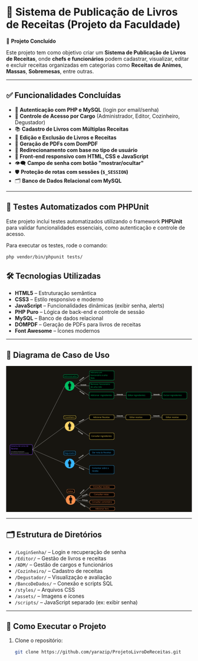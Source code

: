 # 📖 Sistema de Publicação de Livros de Receitas (Projeto da Faculdade)

🚀 **Projeto Concluído**  

Este projeto tem como objetivo criar um **Sistema de Publicação de Livros de Receitas**, onde **chefs e funcionários** podem cadastrar, visualizar, editar e excluir receitas organizadas em categorias como **Receitas de Animes**, **Massas**, **Sobremesas**, entre outras.

---

## ✅ Funcionalidades Concluídas

- 🔐 **Autenticação com PHP e MySQL** (login por email/senha)
- 👥 **Controle de Acesso por Cargo** (Administrador, Editor, Cozinheiro, Degustador)
- 📚 **Cadastro de Livros com Múltiplas Receitas**
- 🧾 **Edição e Exclusão de Livros e Receitas**
- 📄 **Geração de PDFs com DomPDF**
- 🧭 **Redirecionamento com base no tipo de usuário**
- 🎨 **Front-end responsivo com HTML, CSS e JavaScript**
- 👁️‍🗨️ **Campo de senha com botão "mostrar/ocultar"**
- 🛡️ **Proteção de rotas com sessões (`$_SESSION`)**
- 🗂️ **Banco de Dados Relacional com MySQL**

---

## 🧪 Testes Automatizados com PHPUnit

Este projeto inclui testes automatizados utilizando o framework **PHPUnit** para validar funcionalidades essenciais, como autenticação e controle de acesso.

Para executar os testes, rode o comando:

```bash
php vendor/bin/phpunit tests/
```

## 🛠️ Tecnologias Utilizadas

- **HTML5** – Estruturação semântica
- **CSS3** – Estilo responsivo e moderno
- **JavaScript** – Funcionalidades dinâmicas (exibir senha, alerts)
- **PHP Puro** – Lógica de back-end e controle de sessão
- **MySQL** – Banco de dados relacional
- **DOMPDF** – Geração de PDFs para livros de receitas
- **Font Awesome** – Ícones modernos

---

## 🧩 Diagrama de Caso de Uso

![Diagrama de Caso de Uso](https://github.com/yarazip/ProjetoLivroDeReceitas/raw/main/CasoDeUso/CasoDeUso.png)

---

## 🗂️ Estrutura de Diretórios

- `/LoginSenha/` – Login e recuperação de senha
- `/Editor/` – Gestão de livros e receitas
- `/ADM/` – Gestão de cargos e funcionários
- `/Cozinheiro/` – Cadastro de receitas
- `/Degustador/` – Visualização e avaliação
- `/BancoDeDados/` – Conexão e scripts SQL
- `/styles/` – Arquivos CSS
- `/assets/` – Imagens e ícones
- `/scripts/` – JavaScript separado (ex: exibir senha)

---

## 🚀 Como Executar o Projeto

1. Clone o repositório:
   ```bash
   git clone https://github.com/yarazip/ProjetoLivroDeReceitas.git
